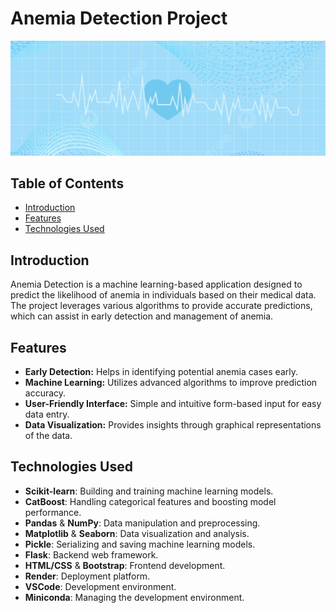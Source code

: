 # Anemia Detection Project
![Anemia Detection Banner](./static/banner.jpg)

## Table of Contents

- [Introduction](#introduction)
- [Features](#features)
- [Technologies Used](#technologies-used)

## Introduction

Anemia Detection is a machine learning-based application designed to predict the likelihood of anemia in individuals based on their medical data. The project leverages various algorithms to provide accurate predictions, which can assist in early detection and management of anemia.

## Features

- **Early Detection:** Helps in identifying potential anemia cases early.
- **Machine Learning:** Utilizes advanced algorithms to improve prediction accuracy.
- **User-Friendly Interface:** Simple and intuitive form-based input for easy data entry.
- **Data Visualization:** Provides insights through graphical representations of the data.

## Technologies Used

- **Scikit-learn**: Building and training machine learning models.
- **CatBoost**: Handling categorical features and boosting model performance.
- **Pandas** & **NumPy**: Data manipulation and preprocessing.
- **Matplotlib** & **Seaborn**: Data visualization and analysis.
- **Pickle**: Serializing and saving machine learning models.
- **Flask**: Backend web framework.
- **HTML/CSS** & **Bootstrap**: Frontend development.
- **Render**: Deployment platform.
- **VSCode**: Development environment.
- **Miniconda**: Managing the development environment.
